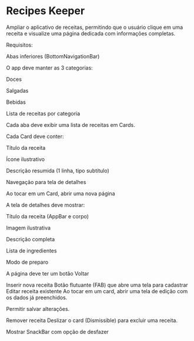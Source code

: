 # Recipes Keeper

Ampliar o aplicativo de receitas, permitindo que o usuário clique em uma receita e visualize uma página dedicada com informações completas.

Requisitos:

Abas inferiores (BottomNavigationBar)

O app deve manter as 3 categorias:

Doces

Salgadas

Bebidas

Lista de receitas por categoria

Cada aba deve exibir uma lista de receitas em Cards.

Cada Card deve conter:

Título da receita

Ícone ilustrativo

Descrição resumida (1 linha, tipo subtítulo)

Navegação para tela de detalhes

Ao tocar em um Card, abrir uma nova página

A tela de detalhes deve mostrar:

Título da receita (AppBar e corpo)

Imagem ilustrativa

Descrição completa

Lista de ingredientes

Modo de preparo

A página deve ter um botão Voltar

Inserir nova receita
Botão flutuante (FAB) que abre uma tela para cadastrar
Editar receita existente
Ao tocar em um card, abrir uma tela de edição com os dados já preenchidos.

Permitir salvar alterações.

Remover receita
Deslizar o card (Dismissible) para excluir uma receita.

Mostrar SnackBar com opção de desfazer
